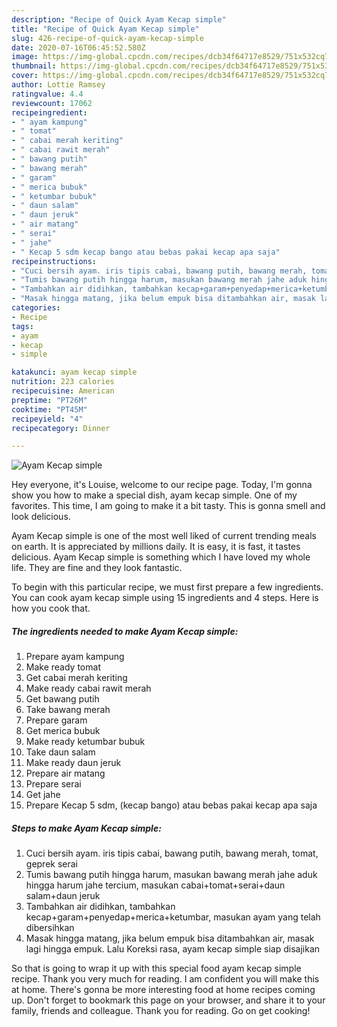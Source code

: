 ```yaml
---
description: "Recipe of Quick Ayam Kecap simple"
title: "Recipe of Quick Ayam Kecap simple"
slug: 426-recipe-of-quick-ayam-kecap-simple
date: 2020-07-16T06:45:52.580Z
image: https://img-global.cpcdn.com/recipes/dcb34f64717e8529/751x532cq70/ayam-kecap-simple-foto-resep-utama.jpg
thumbnail: https://img-global.cpcdn.com/recipes/dcb34f64717e8529/751x532cq70/ayam-kecap-simple-foto-resep-utama.jpg
cover: https://img-global.cpcdn.com/recipes/dcb34f64717e8529/751x532cq70/ayam-kecap-simple-foto-resep-utama.jpg
author: Lottie Ramsey
ratingvalue: 4.4
reviewcount: 17062
recipeingredient:
- " ayam kampung"
- " tomat"
- " cabai merah keriting"
- " cabai rawit merah"
- " bawang putih"
- " bawang merah"
- " garam"
- " merica bubuk"
- " ketumbar bubuk"
- " daun salam"
- " daun jeruk"
- " air matang"
- " serai"
- " jahe"
- " Kecap 5 sdm kecap bango atau bebas pakai kecap apa saja"
recipeinstructions:
- "Cuci bersih ayam. iris tipis cabai, bawang putih, bawang merah, tomat, geprek serai"
- "Tumis bawang putih hingga harum, masukan bawang merah jahe aduk hingga harum jahe tercium, masukan cabai+tomat+serai+daun salam+daun jeruk"
- "Tambahkan air didihkan, tambahkan kecap+garam+penyedap+merica+ketumbar, masukan ayam yang telah dibersihkan"
- "Masak hingga matang, jika belum empuk bisa ditambahkan air, masak lagi hingga empuk. Lalu Koreksi rasa, ayam kecap simple siap disajikan"
categories:
- Recipe
tags:
- ayam
- kecap
- simple

katakunci: ayam kecap simple 
nutrition: 223 calories
recipecuisine: American
preptime: "PT26M"
cooktime: "PT45M"
recipeyield: "4"
recipecategory: Dinner

---
```



![Ayam Kecap simple](https://img-global.cpcdn.com/recipes/dcb34f64717e8529/751x532cq70/ayam-kecap-simple-foto-resep-utama.jpg)

Hey everyone, it's Louise, welcome to our recipe page. Today, I'm gonna show you how to make a special dish, ayam kecap simple. One of my favorites. This time, I am going to make it a bit tasty. This is gonna smell and look delicious.

Ayam Kecap simple is one of the most well liked of current trending meals on earth. It is appreciated by millions daily. It is easy, it is fast, it tastes delicious. Ayam Kecap simple is something which I have loved my whole life. They are fine and they look fantastic.




To begin with this particular recipe, we must first prepare a few ingredients. You can cook ayam kecap simple using 15 ingredients and 4 steps. Here is how you cook that.

<!--inarticleads1-->

##### The ingredients needed to make Ayam Kecap simple:

1. Prepare  ayam kampung
1. Make ready  tomat
1. Get  cabai merah keriting
1. Make ready  cabai rawit merah
1. Get  bawang putih
1. Take  bawang merah
1. Prepare  garam
1. Get  merica bubuk
1. Make ready  ketumbar bubuk
1. Take  daun salam
1. Make ready  daun jeruk
1. Prepare  air matang
1. Prepare  serai
1. Get  jahe
1. Prepare  Kecap 5 sdm, (kecap bango) atau bebas pakai kecap apa saja




<!--inarticleads2-->

##### Steps to make Ayam Kecap simple:

1. Cuci bersih ayam. iris tipis cabai, bawang putih, bawang merah, tomat, geprek serai
1. Tumis bawang putih hingga harum, masukan bawang merah jahe aduk hingga harum jahe tercium, masukan cabai+tomat+serai+daun salam+daun jeruk
1. Tambahkan air didihkan, tambahkan kecap+garam+penyedap+merica+ketumbar, masukan ayam yang telah dibersihkan
1. Masak hingga matang, jika belum empuk bisa ditambahkan air, masak lagi hingga empuk. Lalu Koreksi rasa, ayam kecap simple siap disajikan




So that is going to wrap it up with this special food ayam kecap simple recipe. Thank you very much for reading. I am confident you will make this at home. There's gonna be more interesting food at home recipes coming up. Don't forget to bookmark this page on your browser, and share it to your family, friends and colleague. Thank you for reading. Go on get cooking!
